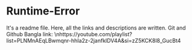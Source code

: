 # Runtime-Error
It's a readme file. Here, all the links and descriptions are written. 
Git and Github Bangla link:
\nhttps://youtube.com/playlist?list=PLNMnAEqLBwmqnr-hhIa2z-2janfklDV4A&si=zZ5KCK8l8_GucBt4

